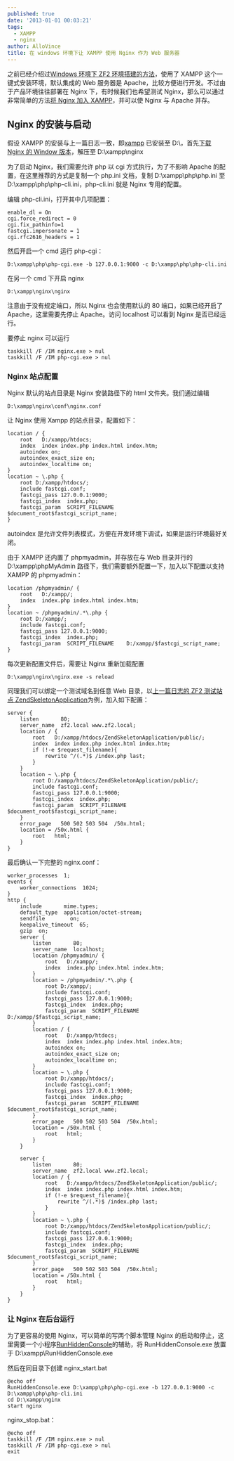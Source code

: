 ```yaml
---
published: true
date: '2013-01-01 00:03:21'
tags:
  - XAMPP
  - nginx
author: AlloVince
title: 在 windows 环境下让 XAMPP 使用 Nginx 作为 Web 服务器
---
```


之前已经介绍过[Windows 环境下 ZF2 环境搭建的方法](http://avnpc.com/pages/zend-framework-2-installation-for-windows)，使用了 XAMPP 这个一键式安装环境，默认集成的 Web 服务器是 Apache，比较方便进行开发。不过由于产品环境往往部署在 Nginx 下，有时候我们也希望测试 Nginx，那么可以通过非常简单的方法[将 Nginx 加入 XAMPP](http://avnpc.com/pages/add-nginx-to-xampp)，并可以使 Nginx 与 Apache 并存。


## Nginx 的安装与启动

假设 XAMPP 的安装与上一篇日志一致，即[xampp](http://www.apachefriends.org/zh_cn/xampp-windows.html) 已安装至 D:\，首先[下载 Nginx 的 Window 版本](http://nginx.org/en/download.html)，解压至 D:\xampp\nginx

为了启动 Nginx，我们需要允许 php 以 cgi 方式执行，为了不影响 Apache 的配置，在这里推荐的方式是复制一个 php.ini 文档，复制 D:\xampp\php\php.ini 至 D:\xampp\php\php-cli.ini，php-cli.ini 就是 Nginx 专用的配置。

编辑 php-cli.ini，打开其中几项配置：

```plain
enable_dl = On
cgi.force_redirect = 0
cgi.fix_pathinfo=1
fastcgi.impersonate = 1
cgi.rfc2616_headers = 1
```

然后开启一个 cmd 运行 php-cgi：

```plain
D:\xampp\php\php-cgi.exe -b 127.0.0.1:9000 -c D:\xampp\php\php-cli.ini
```

在另一个 cmd 下开启 nginx

```plain
D:\xampp\nginx\nginx
```

注意由于没有规定端口，所以 Nginx 也会使用默认的 80 端口，如果已经开启了 Apache，这里需要先停止 Apache。访问 localhost 可以看到 Nginx 是否已经运行。

要停止 nginx 可以运行

```plain
taskkill /F /IM nginx.exe > nul
taskkill /F /IM php-cgi.exe > nul
```


### Nginx 站点配置

Nginx 默认的站点目录是 Nginx 安装路径下的 html 文件夹。我们通过编辑

```plain
D:\xampp\nginx\conf\nginx.conf
```

让 Nginx 使用 Xampp 的站点目录，配置如下：

```plain
location / {
    root   D:/xampp/htdocs;
    index  index index.php index.html index.htm;
    autoindex on;
    autoindex_exact_size on;
    autoindex_localtime on;
}
location ~ \.php {
    root D:/xampp/htdocs/;
    include fastcgi.conf;
    fastcgi_pass 127.0.0.1:9000;
    fastcgi_index  index.php;
    fastcgi_param  SCRIPT_FILENAME    $document_root$fastcgi_script_name;
}
```


autoindex 是允许文件列表模式，方便在开发环境下调试，如果是运行环境最好关闭。

由于 XAMPP 还内置了 phpmyadmin，并存放在与 Web 目录并行的 D:\xampp\phpMyAdmin 路径下，我们需要额外配置一下，加入以下配置以支持 XAMPP 的 phpmyadmin：

```plain
location /phpmyadmin/ {
    root   D:/xampp/;
    index  index.php index.html index.htm;
}
location ~ /phpmyadmin/.*\.php {
    root D:/xampp/;
    include fastcgi.conf;
    fastcgi_pass 127.0.0.1:9000;
    fastcgi_index  index.php;
    fastcgi_param  SCRIPT_FILENAME    D:/xampp/$fastcgi_script_name;
}
```


每次更新配置文件后，需要让 Nginx 重新加载配置

```plain
D:\xampp\nginx\nginx.exe -s reload
```

同理我们可以绑定一个测试域名到任意 Web 目录，以[上一篇日志的 ZF2 测试站点 ZendSkeletonApplication](http://avnpc.com/pages/zend-framework-2-installation-for-windows)为例，加入如下配置：

```plain
server {
    listen       80;
    server_name  zf2.local www.zf2.local;
    location / {
        root   D:/xampp/htdocs/ZendSkeletonApplication/public/;
        index  index index.php index.html index.htm;
        if (!-e $request_filename){
            rewrite ^/(.*)$ /index.php last;
        }
    }
    location ~ \.php {
        root D:/xampp/htdocs/ZendSkeletonApplication/public/;
        include fastcgi.conf;
        fastcgi_pass 127.0.0.1:9000;
        fastcgi_index  index.php;
        fastcgi_param  SCRIPT_FILENAME    $document_root$fastcgi_script_name;
    }
    error_page   500 502 503 504  /50x.html;
    location = /50x.html {
        root   html;
    }
}
```

最后确认一下完整的 nginx.conf：

```plain
worker_processes  1;
events {
    worker_connections  1024;
}
http {
    include       mime.types;
    default_type  application/octet-stream;
    sendfile        on;
    keepalive_timeout  65;
    gzip  on;
    server {
        listen       80;
        server_name  localhost;
        location /phpmyadmin/ {
            root   D:/xampp/;
            index  index.php index.html index.htm;
        }
        location ~ /phpmyadmin/.*\.php {
            root D:/xampp/;
            include fastcgi.conf;
            fastcgi_pass 127.0.0.1:9000;
            fastcgi_index  index.php;
            fastcgi_param  SCRIPT_FILENAME    D:/xampp/$fastcgi_script_name;
        }
        location / {
            root   D:/xampp/htdocs;
            index  index index.php index.html index.htm;
            autoindex on;
            autoindex_exact_size on;
            autoindex_localtime on;
        }
        location ~ \.php {
            root D:/xampp/htdocs/;
            include fastcgi.conf;
            fastcgi_pass 127.0.0.1:9000;
            fastcgi_index  index.php;
            fastcgi_param  SCRIPT_FILENAME    $document_root$fastcgi_script_name;
        }
        error_page   500 502 503 504  /50x.html;
        location = /50x.html {
            root   html;
        }
    }

    server {
        listen       80;
        server_name  zf2.local www.zf2.local;
        location / {
            root   D:/xampp/htdocs/ZendSkeletonApplication/public/;
            index  index index.php index.html index.htm;
            if (!-e $request_filename){
                rewrite ^/(.*)$ /index.php last;
            }
        }
        location ~ \.php {
            root D:/xampp/htdocs/ZendSkeletonApplication/public/;
            include fastcgi.conf;
            fastcgi_pass 127.0.0.1:9000;
            fastcgi_index  index.php;
            fastcgi_param  SCRIPT_FILENAME    $document_root$fastcgi_script_name;
        }
        error_page   500 502 503 504  /50x.html;
        location = /50x.html {
            root   html;
        }
    }
}
```

### 让 Nginx 在后台运行

为了更容易的使用 Nginx，可以简单的写两个脚本管理 Nginx 的启动和停止，这里需要一个小程序[RunHiddenConsole](https://skydrive.live.com/redir?resid=1E48DF64F8BD957!202)的辅助，将 RunHiddenConsole.exe 放置于 D:\xampp\RunHiddenConsole.exe

然后在同目录下创建 nginx_start.bat

```plain
@echo off
RunHiddenConsole.exe D:\xampp\php\php-cgi.exe -b 127.0.0.1:9000 -c D:\xampp\php\php-cli.ini
cd D:\xampp\nginx
start nginx
```

nginx_stop.bat：

```plain
@echo off
taskkill /F /IM nginx.exe > nul
taskkill /F /IM php-cgi.exe > nul
exit
```



